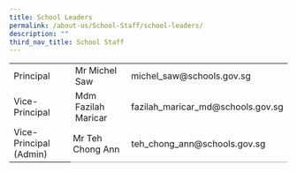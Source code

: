 ```yaml
---
title: School Leaders
permalink: /about-us/School-Staff/school-leaders/
description: ""
third_nav_title: School Staff
---
```

<table>
    <tbody>
        <tr>
            <td>
                Principal
            </td>
            <td>
                Mr Michel Saw &nbsp; &nbsp;&nbsp;
            </td>
            <td>
                michel_saw@schools.gov.sg
            </td>
        </tr>
        <tr>
            <td>
                Vice-Principal
            </td>
            <td>
                Mdm Fazilah Maricar
            </td>
            <td>
                fazilah_maricar_md@schools.gov.sg
            </td>
        </tr>
        <tr>
            <td>
                Vice-Principal (Admin)
            </td>
            <td style="background-color:transparent;border-bottom:1px solid rgb(170, 170, 170);padding:4px;">
                Mr Teh Chong Ann
            </td>
            <td style="background-color:transparent;border-bottom:1px solid rgb(170, 170, 170);padding:4px;">
                &nbsp;teh_chong_ann@schools.gov.sg
            </td>
        </tr>
    </tbody>
</table>